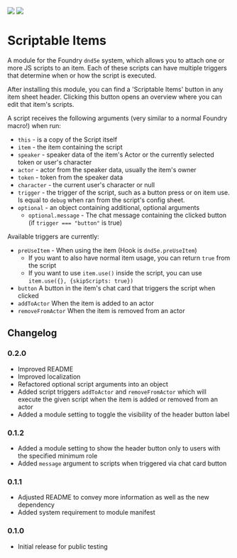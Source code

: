 ![](https://img.shields.io/endpoint?url=https%3A%2F%2Ffoundryshields.com%2Fversion%3Fstyle%3Dfor-the-badge%26url%3Dhttps%3A%2F%2Fraw.githubusercontent.com%2FFurtherV%2Fscriptable-items%2Fmaster%2Fmodule.json)
![](https://img.shields.io/endpoint?url=https%3A%2F%2Ffoundryshields.com%2Fsystem%3FnameType%3Dfull%26showVersion%3D1%26style%3Dfor-the-badge%26url%3Dhttps%3A%2F%2Fraw.githubusercontent.com%2FFurtherV%2Fscriptable-items%2Fmaster%2Fmodule.json)

# Scriptable Items

A module for the Foundry `dnd5e` system, which allows you to attach one or more JS scripts to an item.
Each of these scripts can have multiple triggers that determine when or how the script is executed.

After installing this module, you can find a 'Scriptable Items' button in any item sheet header.
Clicking this button opens an overview where you can edit that item's scripts.

A script receives the following arguments (very similar to a normal Foundry macro!) when run:

- `this` - is a copy of the Script itself
- `item` - the item containing the script
- `speaker` - speaker data of the item's Actor or the currently selected token or user's character
- `actor` - actor from the speaker data, usually the item's owner
- `token` - token from the speaker data
- `character` - the current user's character or null
- `trigger` - the trigger of the script, such as a button press or on item use.
  Is equal to `debug` when ran from the script's config sheet.
- `optional` - an object containing additional, optional arguments
  - `optional.message` - The chat message containing the clicked button (if `trigger === "button"` is true)

Available triggers are currently:

- `preUseItem` - When using the item (Hook is `dnd5e.preUseItem`)
  - If you want to also have normal item usage, you can return `true` from the script
  - If you want to use `item.use()` inside the script, you can use `item.use({}, {skipScripts: true})`
- `button` A button in the item's chat card that triggers the script when clicked
- `addToActor` When the item is added to an actor
- `removeFromActor` When the item is removed from an actor

## Changelog

### 0.2.0

- Improved README
- Improved localization
- Refactored optional script arguments into an object
- Added script triggers `addToActor` and `removeFromActor` which will execute the given script when the item is added
  or removed from an actor
- Added a module setting to toggle the visibility of the header button label

### 0.1.2

- Added a module setting to show the header button only to users with the specified minimum role
- Added `message` argument to scripts when triggered via chat card button

### 0.1.1

- Adjusted README to convey more information as well as the new dependency
- Added system requirement to module manifest

### 0.1.0

- Initial release for public testing
